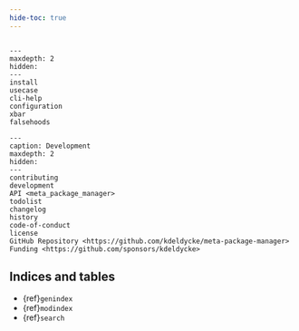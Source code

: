 ```yaml
---
hide-toc: true
---
```


```{include} ../readme.md
```

```{toctree}
---
maxdepth: 2
hidden:
---
install
usecase
cli-help
configuration
xbar
falsehoods
```

```{toctree}
---
caption: Development
maxdepth: 2
hidden:
---
contributing
development
API <meta_package_manager>
todolist
changelog
history
code-of-conduct
license
GitHub Repository <https://github.com/kdeldycke/meta-package-manager>
Funding <https://github.com/sponsors/kdeldycke>
```

## Indices and tables

- {ref}`genindex`
- {ref}`modindex`
- {ref}`search`
